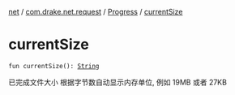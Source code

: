 [net](../../index.md) / [com.drake.net.request](../index.md) / [Progress](index.md) / [currentSize](./current-size.md)

# currentSize

`fun currentSize(): `[`String`](https://kotlinlang.org/api/latest/jvm/stdlib/kotlin/-string/index.html)

已完成文件大小
根据字节数自动显示内存单位, 例如 19MB 或者 27KB


